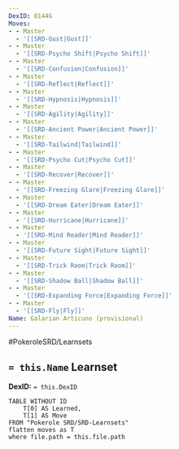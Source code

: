 ```yaml
---
DexID: 0144G
Moves:
- - Master
  - '[[SRD-Gust|Gust]]'
- - Master
  - '[[SRD-Psycho Shift|Psycho Shift]]'
- - Master
  - '[[SRD-Confusion|Confusion]]'
- - Master
  - '[[SRD-Reflect|Reflect]]'
- - Master
  - '[[SRD-Hypnosis|Hypnosis]]'
- - Master
  - '[[SRD-Agility|Agility]]'
- - Master
  - '[[SRD-Ancient Power|Ancient Power]]'
- - Master
  - '[[SRD-Tailwind|Tailwind]]'
- - Master
  - '[[SRD-Psycho Cut|Psycho Cut]]'
- - Master
  - '[[SRD-Recover|Recover]]'
- - Master
  - '[[SRD-Freezing Glare|Freezing Glare]]'
- - Master
  - '[[SRD-Dream Eater|Dream Eater]]'
- - Master
  - '[[SRD-Hurricane|Hurricane]]'
- - Master
  - '[[SRD-Mind Reader|Mind Reader]]'
- - Master
  - '[[SRD-Future Sight|Future Sight]]'
- - Master
  - '[[SRD-Trick Room|Trick Room]]'
- - Master
  - '[[SRD-Shadow Ball|Shadow Ball]]'
- - Master
  - '[[SRD-Expanding Force|Expanding Force]]'
- - Master
  - '[[SRD-Fly|Fly]]'
Name: Galarian Articuno (provisional)
---
```


#PokeroleSRD/Learnsets

## `= this.Name` Learnset

**DexID:** `= this.DexID`

```dataview
TABLE WITHOUT ID
    T[0] AS Learned,
    T[1] AS Move
FROM "Pokerole SRD/SRD-Learnsets"
flatten moves as T
where file.path = this.file.path
```
